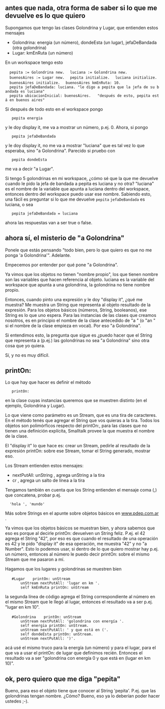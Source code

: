 antes que nada, otra forma de saber si lo que me devuelve es lo que quiero
--------------------------------------------------------------------------

Supongamos que tengo las clases Golondrina y Lugar, que entienden estos mensajes

-   Golondrina: energia (un número), dondeEsta (un lugar), jefaDeBandada (otra golondrina)
-   Lugar: kmEnRuta (un número)

En un workspace tengo esto

`  pepita := Golondrina new.`
`  luciana := Golondrina new.`
`  buenosAires := Lugar new.`
`  pepita initialize.`
`  luciana initialize.`
`  buenosAires initialize.`
`  buenosAires kmEnRuta: 10.`
`  pepita jefaDeBandada: luciana. "le digo a pepita que la jefa de su bandada es luciana"`
`  pepita ubicacionInicial: buenosAires.   "después de esto, pepita está en buenos aires"`

Si después de todo esto en el workspace pongo

`   pepita energia`

y le doy display it, me va a mostrar un número, p.ej. 0. Ahora, si pongo

`   pepita jefaDeBandada`

y le doy display it, no me va a mostrar "luciana" que es tal vez lo que esperaba, sino "a Golondrina". Parecido si pruebo con

`   pepita dondeEsta`

me va a decir "a Lugar".

Si tengo 5 golondrinas en mi workspace, ¿cómo sé que la que me devuelve cuando le pido la jefa de bandada a pepita es luciana y no otra? "luciana" es el nombre de la variable que apunta a luciana dentro del workspace, entonces dentro del workspace puedo usar ese nombre. Sabiendo esto, una fácil es preguntar si lo que me devuelve `pepita` `jefaDeBandada` es luciana, o sea

`   pepita jefaDeBandada = luciana`

ahora las respuestas van a ser true o false.

ahora sí, el misterio de "a Golondrina"
---------------------------------------

Ponele que estás pensando "todo bien, pero lo que quiero es que no me ponga 'a Golondrina'". Adelante.

Empecemos por entender por qué pone "a Golondrina".

Ya vimos que los objetos no tienen "nombre propio", los que tienen nombre son las variables que hacen referencia al objeto. luciana es la variable del workspace que apunta a una golondrina, la golondrina no tiene nombre propio.

Entonces, cuando pinto una expresión y le doy "display it", ¿qué me muestra? Me muestra un String que representa al objeto resultado de la expresión. Para los objetos básicos (números, String, booleanos), ese String es lo que uno espera. Para las instancias de las clases que creamos nosotros, es en principio el nombre de la clase antecedido de "a " (o "an " si el nombre de la clase empieza en vocal). Por eso "a Golondrina".

Si entendimos esto, la pregunta que sigue es ¿puedo hacer que el String que representa a (p.ej.) las golondrinas no sea "a Golondrina" sino otra cosa que yo quiera.

Sí, y no es muy difícil.

printOn:
--------

Lo que hay que hacer es definir el método

`   printOn:`

en la clase cuyas instancias queremos que se muestren distinto (en el ejemplo, Golondrina y Lugar).

Lo que viene como parámetro es un Stream, que es una tira de caracteres. En el método tenés que agregar el String que vos quieras a la tira. Todos los objetos son polimórficos respecto del printOn:, para las clases que no tienen una definición explícita, Smalltalk provee la que muestra el nombre de la clase.

El "display it" lo que hace es: crear un Stream, pedirle al resultado de la expresión printOn: sobre ese Stream, tomar el String generado, mostrar eso.

Los Stream entienden estos mensajes:

-   nextPutAll: unString , agrega unString a la tira
-   cr , agrega un salto de línea a la tira

Tengamos también en cuenta que los String entienden el mensaje coma (,) que concatena, probar p.ej.

`  'hola ', 'mundo'`

Más sobre Strings en el apunte sobre objetos básicos en www.pdep.com.ar .

Ya vimos que los objetos básicos se muestran bien, y ahora sabemos que eso es porque al decirle printOn: devuelven un String feliz. P.ej. el 42 agrega el String "42", por eso es que cuando el resultado de una operación es 42 y le pido "display it" de esa operación, me muestra "42" y no "a Number". Esto lo podemos usar, si dentro de lo que quiero mostrar hay p.ej. un número, entonces al número le puedo decir printOn: sobre el mismo Stream que me pasaron a mí.

Hagamos que los lugares y golondrinas se muestren bien

`   #Lugar`
`   printOn: unStream`
`       unStream nextPutAll: 'lugar en km '.`
`       self kmEnRuta printOn: unStream             `

la segunda línea de código agrega el String correspondiente al número en el mismo Stream que le llegó al lugar, entonces el resultado va a ser p.ej. "lugar en km 10".

`   #Golondrina`
`   printOn: unStream`
`       unStream nextPutAll: 'golondrina con energía '.`
`       self energia printOn: unStream.`
`       unStream nextPutAll: ' y que está en ('.`
`       self dondeEsta printOn: unStream.`
`       unStream nextPutAll: ')'.`

acá usé el mismo truco para la energía (un número) y para el lugar, para el que va a usar el printOn: de lugar que definimos recién. Entonces el resultado va a ser "golondrina con energía 0 y que está en (lugar en km 10)".

ok, pero quiero que me diga "pepita"
------------------------------------

Bueno, para eso el objeto tiene que conocer al String 'pepita'. P.ej. que las golondrinas tengan nombre. ¿Cómo? Bueno, eso ya lo deberían poder hacer ustedes ;-).
